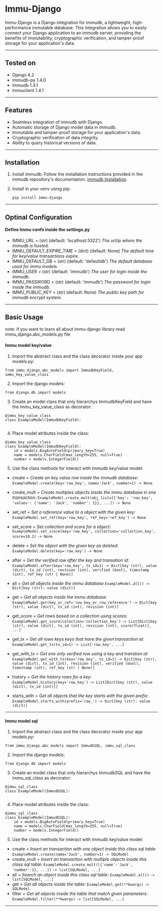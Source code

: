 # Immu-Django

Immu-Django is a Django integration for immudb, a lightweight, high-performance immutable database. This integration allows you to easily connect your Django application to an immudb server, providing the benefits of immutability, cryptographic verification, and tamper-proof storage for your application's data.


___
## Tested on

- Django 4.2
- immudb-py 1.4.0
- Immudb 1.4.1
- Immuclient 1.4.1


___
## Features

- Seamless integration of immudb with Django.
- Automatic storage of Django model data in immudb.
- Immutable and tamper-proof storage for your application's data.
- Cryptographic verification of data integrity.
- Ability to query historical versions of data.

___
## Installation

1. Install immudb: Follow the installation instructions provided in the immudb repository's documentation: [immudb Installation](https://github.com/codenotary/immudb).

2. Install in your venv using pip:
   ```base
   pip install immu-django
   ```
___
## Optinal Configuration

#### Define Immu confs inside the settings.py
- IMMU_URL = (str) (default: 'localhost:3322') *The url/ip where the immudb is hosted*.
- IMMU_DEFAULT_EXPIRE_TIME = (dict) (default: None) *The default time for key/value transactions expire*.
- IMMU_DEFAULT_DB = (str) (default: 'defaultdb') *The default database used for immu models*.
- IMMU_USER = (str) (default: 'immudb') *The user for login inside the immudb*.
- IMMU_PASSWORD = (str) (default: 'immudb') *The password for login inside the immudb*.
- IMMU_PUBLIC_KEY = (str) (default: None) *The public key path for immudb encrypt system*.
___
## Basic Usage
note: if you want to learn all about immu-django library read immu_django.abc_models.py file 

#### Immu model key/value
1. Import the abstract class and the class decorator inside your app models.py:
```base
from immu_django.abc_models import ImmudbKeyField, immu_key_value_class
```

2. Import the django models:
```base
from django.db import models
```

3. Create an model class that only hierarchys ImmudbKeyField and have the immu_key_value_class as decorator:
```base
@immu_key_value_class
class ExampleModel(ImmudbKeyField):
    
```

4. Place model atributes inside the class:
```base
@immu_key_value_class
class ExampleModel(ImmudbKeyField):
    id = models.BigAutoField(primary_key=True)
    name = models.CharField(max_length=255, null=True)
    number = models.IntegerField()
```

5. Use the class methods for interact with immudb key/value model:
- create = *Create an key value row inside the immudb database*: ```ExampleModel.create(key='row_key', name='Jack', number=1)``` ```-> None``` 

- create_mult = *Create multiples objects inside the immu database in one transaction*: ```ExampleModel.create_mult(obj_list=[{'key': 'row_key', 'values': {'name': 'Jack', 'number': 1}}, ...])``` ```-> None```

- set_ref = *Set a reference value to a object with the given key*: ```ExampleModel.set_ref(key='row_key', ref_key='ref_key')``` ```-> None```

- set_score = *Set collection and score for a object*: ```ExampleModel.set_score(key='row_key', collection='collection_key', score=10.2)``` ```-> None```

- delete = *Set the object with the given key as deleted*: ```ExampleModel.delete(key='row_key')``` ```-> None``` 

- after = *Get the verified row after the key and transation id*: ```ExampleModel.after(key='row_key', tx_id=1)``` ```-> Dict[key (str), value (dict), tx_id (int), revision (int), verified (bool), timestamp (int), ref_key (str | None)]```

- all = *Get all objects inside the immu database* ```ExampleModel.all()``` ```-> Dict[key (str): value (dict)]```

- get = *Get all objects inside the immu database*: ```ExampleModel.get(key_or_ref='row_key_or_row_reference')``` ```-> Dict[key (str), value (dict), tx_id (int), revision (int)]```

- get_score = *Get rows based on a collection using scores*: ```ExampleModel.get_score(colection='collection_key')``` ```-> List[Dict[key (str), value (dict), tx_id (int), revision (int), score(float)], ...]```

- get_tx = *Get all rows keys keys that have the given transaction id*: ```ExampleModel.get_tx(tx_id=1)``` ```-> List['row_key', ...]```

- get_with_tx = *Get one only verified row using a key and transtion id*: ```ExampleModel.get_with_tx(key='row_key', tx_id=1)``` ```-> Dict[key (str), value (dict), tx_id (int), revision (int), verified (bool), timestamp (int), ref_key (str | None)]```

- history = *Get the history rows for a key*: ```ExampleModel.history(key='row_key')``` ```-> List[Dict[key (str), value (dict), tx_id (int)]]```

- starts_with = *Get all objects that the key starts with the given prefix*: ```ExampleModel.starts_with(prefix='row_')``` ```-> Dict[key (str): value (dict)]```

___
#### Immu model sql
1. Import the abstract class and the class decorator inside your app models.py:
```base
from immu_django.abc_models import ImmudbSQL, immu_sql_class
```

2. Import the django models:
```base
from django.db import models
```

3. Create an model class that only hierarchys ImmudbSQL and have the immu_sql_class as decorator:
```base
@immu_sql_class
class ExampleModel(ImmudbSQL):
    
```

4. Place model atributes inside the class:
```base
@immu_sql_class
class ExampleModel(ImmudbSQL):
    id = models.BigAutoField(primary_key=True)
    name = models.CharField(max_length=255, null=True)
    number = models.IntegerField()
```

5. Use the class methods for interact with immudb key/value model:
- create = *Insert an transaction with one object inside this class sql table*: ```ExampleModel.create(name='Jack', number=1)``` ```-> SQLModel```
- create_mult = *Insert an transaction with multiple objects inside this class sql table*: ```ExampleModel.create_mult([{'name':'Jack', 'number':1}, ...])``` ```-> list[SQLModel, ...]```
- all = *Search an object inside this class sql table*: ```ExampleModel.all()``` ```-> list[SQLModel, ...]```
- get = *Get all objects inside the table*: ```ExampleModel.get(**kwargs)``` ```-> SQLModel```
- filter = *Get all objects inside the table that match given parameters*: ```ExampleModel.filter(**kwargs)``` ```-> list[SQLModel, ...]```
___